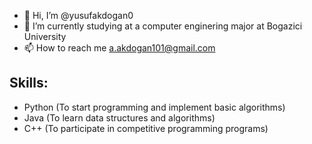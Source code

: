 - 👋 Hi, I’m @yusufakdogan0
- 🌱 I’m currently studying at a computer enginering major at Bogazici University
- 📫 How to reach me a.akdogan101@gmail.com
## Skills:
* Python (To start programming and implement basic algorithms)
* Java (To learn data structures and algorithms)
* C++ (To participate in competitive programming programs)

<!---
yusufakdogan0/yusufakdogan0 is a ✨ special ✨ repository because its `README.md` (this file) appears on your GitHub profile.
You can click the Preview link to take a look at your changes.
--->
